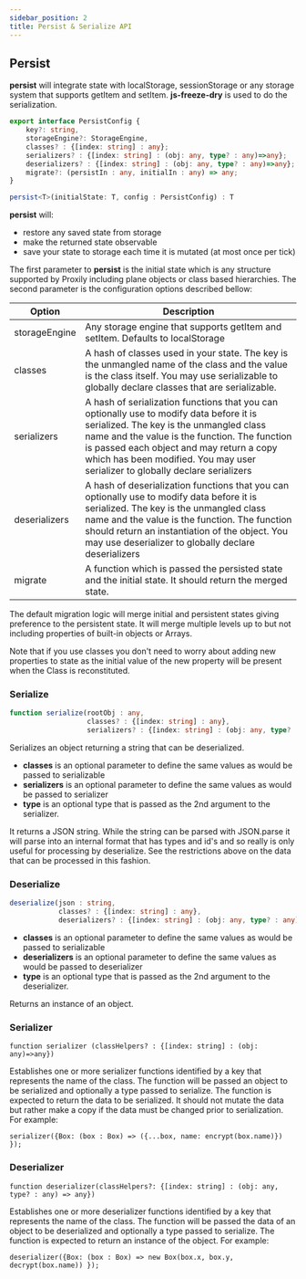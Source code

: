 ```yaml
---
sidebar_position: 2
title: Persist & Serialize API
---
```

## Persist ##
**persist** will integrate state with localStorage, sessionStorage or any storage system that supports getItem and setItem.  **js-freeze-dry** is used to do the serialization.

```typescript
export interface PersistConfig {
    key?: string,
    storageEngine?: StorageEngine,
    classes? : {[index: string] : any};
    serializers? : {[index: string] : (obj: any, type? : any)=>any};
    deserializers? : {[index: string] : (obj: any, type? : any)=>any};
    migrate?: (persistIn : any, initialIn : any) => any;
}

persist<T>(initialState: T, config : PersistConfig) : T
```
**persist** will:
* restore any saved state from storage
* make the returned state observable
* save your state to storage each time it is mutated (at most once per tick)

The first parameter to **persist** is the initial state which is any structure supported by Proxily including plane objects or class based hierarchies.  The second parameter is the configuration options described bellow:

| Option        | Description                                                                                                                                                                                                                                                                                                           |
|---------------|-----------------------------------------------------------------------------------------------------------------------------------------------------------------------------------------------------------------------------------------------------------------------------------------------------------------------|
| storageEngine | Any storage engine that supports getItem and setItem. Defaults to localStorage                                                                                                                                                                                                                                        |
| classes       | A hash of classes used in your state.  The key is the unmangled name of the class and the value is the class itself. You may use serializable to globally declare classes that are serializable.                                                                                                                      |
| serializers   | A hash of serialization functions that you can optionally use to modify data before it is serialized.   The key is the unmangled class name and the value is the function.  The function is passed each object and may return a copy which has been modified. You may user serializer to globally declare serializers |
| deserializers | A hash of deserialization functions that you can optionally use to modify data before it is serialized.   The key is the unmangled class name and the value is the function. The function should return an instantiation of the object. You may use deserializer to globally declare deserializers                    |
| migrate       | A function which is passed the persisted state and the initial state.  It should return the merged state.                                                                                                                                                                                                             |

The default migration logic will merge initial and persistent states giving preference to the persistent state.  It will merge multiple levels up to but not including properties of built-in objects or Arrays. 

Note that if you use classes you don't need to worry about adding new properties to state as the initial value of the new property will be present when the Class is reconstituted.

### Serialize

```typescript
function serialize(rootObj : any, 
                   classes? : {[index: string] : any}, 
                   serializers? : {[index: string] : (obj: any, type? : any) => any}, type? : any) 
```
Serializes an object returning a string that can be deserialized.

* **classes** is an optional parameter to define the same values as would be passed to serializable
* **serializers** is an optional parameter to define the same values as would be passed to serializer
* **type** is an optional type that is passed as the 2nd argument to the serializer.


It returns a JSON string.  While the string can be parsed with JSON.parse it will parse into an internal format that has types and id's and so really is only useful for processing by deserialize.  See the restrictions above on the data that can be processed in this fashion.
### Deserialize
```typescript
deserialize(json : string, 
            classes? : {[index: string] : any},
            deserializers? : {[index: string] : (obj: any, type? : any) => any})
```
* **classes** is an optional parameter to define the same values as would be passed to serializable
* **deserializers** is an optional parameter to define the same values as would be passed to deserializer
* **type** is an optional type that is passed as the 2nd argument to the deserializer.


Returns an instance of an object.

### Serializer ###

```
function serializer (classHelpers? : {[index: string] : (obj: any)=>any}) 
```
Establishes one or more serializer functions identified by a key that represents the name of the class.  The function will be passed an object to be serialized and optionally a type passed to serialize.  The function is expected to return the data to be serialized.  It should not mutate the data but rather make a copy if the data must be changed prior to serialization.  For example:
```
serializer({Box: (box : Box) => ({...box, name: encrypt(box.name)}) });
```

### Deserializer ###

```
function deserializer(classHelpers?: {[index: string] : (obj: any, type? : any) => any})
```
Establishes one or more deserializer functions identified by a key that represents the name of the class.  The function will be passed the data of an object to be deserialized and optionally a type passed to serialize.  The function is expected to return an instance of the object.  For example:
```
deserializer({Box: (box : Box) => new Box(box.x, box.y, decrypt(box.name)) });
```
